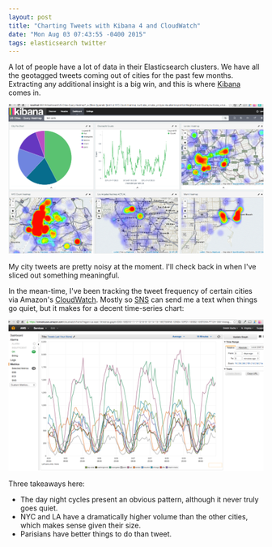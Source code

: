 ```yaml
---
layout: post
title: "Charting Tweets with Kibana 4 and CloudWatch"
date: "Mon Aug 03 07:43:55 -0400 2015"
tags: elasticsearch twitter
---
```


A lot of people have a lot of data in their Elasticsearch clusters. We have all the geotagged tweets
coming out of cities for the past few months. Extracting any additional insight is a big win,
and this is where [Kibana](https://www.elastic.co/products/kibana) comes in.

![Kibana For Tweets](/public/images/KibanaForTweets.png)

My city tweets are pretty noisy at the moment. I'll check back in when I've sliced out something meaningful.

In the mean-time, I've been tracking the tweet frequency of certain cities via Amazon's [CloudWatch](http://aws.amazon.com/cloudwatch/).
Mostly so [SNS](http://aws.amazon.com/sns/) can send me a text when things go quiet, but it makes for a decent time-series chart:

![CloudWatch For Tweets](/public/images/CloudWatchForTweets.png)

Three takeaways here:

- The day night cycles present an obvious pattern, although it never truly goes quiet.
- NYC and LA have a dramatically higher volume than the other cities, which makes sense given their size.
- Parisians have better things to do than tweet.
